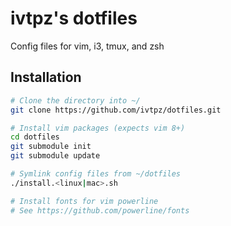 # ivtpz's dotfiles
Config files for vim, i3, tmux, and zsh

## Installation
```bash
# Clone the directory into ~/
git clone https://github.com/ivtpz/dotfiles.git

# Install vim packages (expects vim 8+)
cd dotfiles
git submodule init
git submodule update

# Symlink config files from ~/dotfiles
./install.<linux|mac>.sh

# Install fonts for vim powerline
# See https://github.com/powerline/fonts
```
